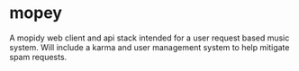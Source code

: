 # mopey
A mopidy web client and api stack intended for a user request based music system. Will include a karma and user management system to help mitigate spam requests.
